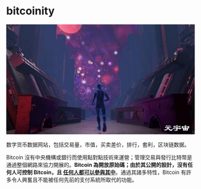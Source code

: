 # 

# bitcoinity

![](835d6d0f43cc9015ff77f79fa5f688a.jpg)



数字货币数据网站，包括交易量，市值，买卖差价，排行，套利，区块链数据。

Bitcoin 沒有中央機構或銀行而使用點對點技術來運營；管理交易與發行比特幣是通過整個網路來協力開展的。**Bitcoin 為開放原始碼；由於其公開的設計，沒有任何人可控制 Bitcoin，且 [任何人都可以參與其中](https://bitcoin.org/zh_TW/support-bitcoin)**。通過其諸多特性，Bitcoin 有許多令人興奮且不能被任何先前的支付系統所取代的功能。

